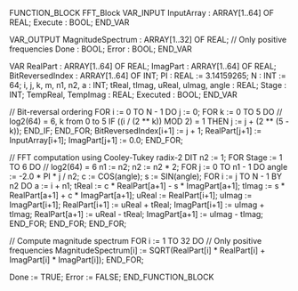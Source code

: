 FUNCTION_BLOCK FFT_Block
VAR_INPUT
    InputArray : ARRAY[1..64] OF REAL;
    Execute : BOOL;
END_VAR

VAR_OUTPUT
    MagnitudeSpectrum : ARRAY[1..32] OF REAL; // Only positive frequencies
    Done : BOOL;
    Error : BOOL;
END_VAR

VAR
    RealPart : ARRAY[1..64] OF REAL;
    ImagPart : ARRAY[1..64] OF REAL;
    BitReversedIndex : ARRAY[1..64] OF INT;
    PI : REAL := 3.14159265;
    N : INT := 64;
    i, j, k, m, n1, n2, a : INT;
    tReal, tImag, uReal, uImag, angle : REAL;
    Stage : INT;
    TempReal, TempImag : REAL;
    Executed : BOOL;
END_VAR

// Bit-reversal ordering
FOR i := 0 TO N - 1 DO
    j := 0;
    FOR k := 0 TO 5 DO // log2(64) = 6, k from 0 to 5
        IF ((i / (2 ** k)) MOD 2) = 1 THEN
            j := j + (2 ** (5 - k));
        END_IF;
    END_FOR;
    BitReversedIndex[i+1] := j + 1;
    RealPart[j+1] := InputArray[i+1];
    ImagPart[j+1] := 0.0;
END_FOR;

// FFT computation using Cooley-Tukey radix-2 DIT
n2 := 1;
FOR Stage := 1 TO 6 DO // log2(64) = 6
    n1 := n2;
    n2 := n2 * 2;
    FOR j := 0 TO n1 - 1 DO
        angle := -2.0 * PI * j / n2;
        c := COS(angle);
        s := SIN(angle);
        FOR i := j TO N - 1 BY n2 DO
            a := i + n1;
            tReal := c * RealPart[a+1] - s * ImagPart[a+1];
            tImag := s * RealPart[a+1] + c * ImagPart[a+1];
            uReal := RealPart[i+1];
            uImag := ImagPart[i+1];
            RealPart[i+1] := uReal + tReal;
            ImagPart[i+1] := uImag + tImag;
            RealPart[a+1] := uReal - tReal;
            ImagPart[a+1] := uImag - tImag;
        END_FOR;
    END_FOR;
END_FOR;

// Compute magnitude spectrum
FOR i := 1 TO 32 DO // Only positive frequencies
    MagnitudeSpectrum[i] := SQRT(RealPart[i] * RealPart[i] + ImagPart[i] * ImagPart[i]);
END_FOR;

Done := TRUE;
Error := FALSE;
END_FUNCTION_BLOCK
